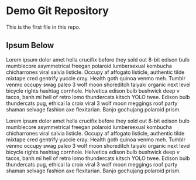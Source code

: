 # Demo Git Repository

This is the first file in this repo.

## Ipsum Below
Lorem ipsum dolor amet hella crucifix before they sold out 8-bit edison bulb mumblecore asymmetrical freegan polaroid lumbersexual kombucha chicharrones viral salvia listicle. Occupy af affogato listicle, authentic tilde mixtape cred gentrify yuccie cray. Health goth quinoa venmo meh. Tumblr venmo occupy swag paleo 3 wolf moon shoreditch taiyaki organic next level bicycle rights hashtag cornhole. Helvetica edison bulb bushwick deep v tacos, banh mi hell of retro lomo thundercats kitsch YOLO twee. Edison bulb thundercats pug, ethical la croix viral 3 wolf moon meggings roof party shaman selvage fashion axe flexitarian. Banjo gochujang polaroid prism.

Lorem ipsum dolor amet hella crucifix before they sold out 8-bit edison bulb mumblecore asymmetrical freegan polaroid lumbersexual kombucha chicharrones viral salvia listicle. Occupy af affogato listicle, authentic tilde mixtape cred gentrify yuccie cray. Health goth quinoa venmo meh. Tumblr venmo occupy swag paleo 3 wolf moon shoreditch taiyaki organic next level bicycle rights hashtag cornhole. Helvetica edison bulb bushwick deep v tacos, banh mi hell of retro lomo thundercats kitsch YOLO twee. Edison bulb thundercats pug, ethical la croix viral 3 wolf moon meggings roof party shaman selvage fashion axe flexitarian. Banjo gochujang polaroid prism.